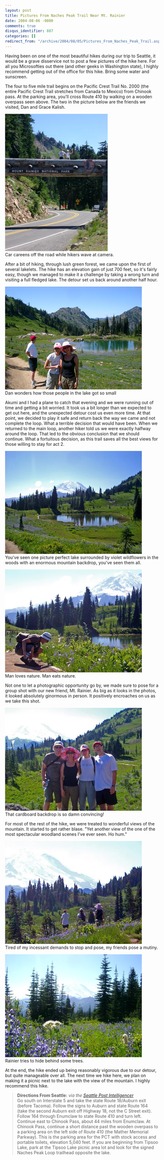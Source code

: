 ```yaml
---
layout: post
title: Pictures From Naches Peak Trail Near Mt. Rainier
date: 2004-08-06 -0800
comments: true
disqus_identifier: 887
categories: []
redirect_from: "/archive/2004/08/05/Pictures_From_Naches_Peak_Trail.aspx/"
---
```


Having been on one of the most beautiful hikes during our trip to
Seattle, it would be a grave disservice not to post a few pictures of
the hike here. For all you Microsofties out there (and other geeks in
Washington state), I highly recommend getting out of the office for this
hike. Bring some water and sunscreen.

The four to five mile trail begins on the Pacific Crest Trail No. 2000
(the entire Pacific Crest Trail stretches from Canada to Mexico) from
Chinook pass. At the parking area, you'll cross Route 410 by walking on
a wooden overpass seen above. The two in the picture below are the
friends we visited, Dan and Grace Kalish.

![Beginning of the hike](/images/BeginningOverpass.jpg) \
 Car careens off the road while hikers wave at camera.

After a bit of hiking, through lush green forest, we came upon the first
of several lakelets. The hike has an elevation gain of just 700 feet, so
it's fairly easy, though we managed to make it a challenge by taking a
wrong turn and visiting a full fledged lake. The detour set us back
around another half hour.

![A lake](/images/TheFirstLake.jpg) \
 Dan wonders how those people in the lake got so small

Akumi and I had a plane to catch that evening and we were running out of
time and getting a bit worried. It took us a bit longer than we expected
to get out here, and the unexpected detour cost us even more time. At
that point, we decided to play it safe and return back the way we came
and not complete the loop. What a terrible decision that would have
been. When we returned to the main loop, another hiker told us we were
exactly halfway around the loop. That led to the obvious conclusion that
we should continue. What a fortuitous decision, as this trail saves all
the best views for those willing to stay for act 2.

![Mt. Rainier](/images/MtRainier.jpg) \
 You've seen one picture perfect lake surrounded by violet wildflowers
in the woods with an enormous mountain backdrop, you've seen them all.

![Phil has a snack](/images/EatingVegation.jpg) \
 Man loves nature. Man eats nature.

Not one to let a photographic opportunity go by, we made sure to pose
for a group shot with our new friend, Mt. Rainier. As big as it looks in
the photos, it looked absolutely ginormous in person. It positively
encroaches on us as we take this shot.

![Group Shot](/images/TheCrew.jpg) \
 That cardboard backdrop is so damn convincing!

For most of the rest of the hike, we were treated to wonderful views of
the mountain. It started to get rather blase. "Yet another view of the
one of the most spectacular woodland scenes I've ever seen. Ho hum."

![Hiking along](/images/Hiking.jpg) \
 Tired of my incessant demands to stop and pose, my friends pose a
mutiny.

![Wildflowers](/images/WildFlowers.jpg) \
 Rainier tries to hide behind some trees.

At the end, the hike ended up being reasonably vigorous due to our
detour, but quite manageable over all. The next time we hike here, we
plan on making it a picnic next to the lake with the view of the
mountain. I highly recommend this hike.

> **Directions From Seattle:** *via the [Seattle Post
> Intelligencer](http://seattlepi.nwsource.com/getaways/39491_hike20.shtml)*\
>  Go south on Interstate 5 and take the state Route 18/Auburn exit
> (before Tacoma). Follow the signs to Auburn and state Route 164 (take
> the second Auburn exit off Highway 18, not the C Street exit). Follow
> 164 through Enumclaw to state Route 410 and turn left. Continue east
> to Chinook Pass, about 44 miles from Enumclaw. At Chinook Pass,
> continue a short distance past the wooden overpass to a parking area
> on the left side of Route 410 (the Mather Memorial Parkway). This is
> the parking area for the PCT with stock access and portable toilets,
> elevation 5,040 feet. If you are beginning from Tipsoo Lake, park at
> the Tipsoo Lake picnic area lot and look for the signed Naches Peak
> Loop trailhead opposite the lake.

